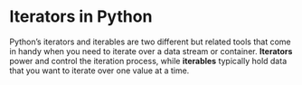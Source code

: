 # Iterators in Python

Python’s iterators and iterables are two different but related tools
that come in handy when you need to iterate over a data stream or container.
**Iterators** power and control the iteration process, while **iterables**
typically hold data that you want to iterate over one value at a time.
